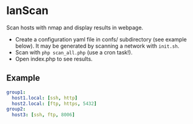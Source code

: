 # lanScan

Scan hosts with nmap and display results in webpage.

* Create a configuration yaml file in confs/ subdirectory (see example below).
It may be generated by scanning a network with `init.sh`.
* Scan with `php scan_all.php` (use a cron task!).
* Open index.php to see results.

## Example 
```yaml
group1:
  host1.local: [ssh, http]
  host2.local: [ftp, https, 5432]
group2:
  host3: [ssh, ftp, 8006]
```

